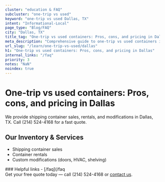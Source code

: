 ```yaml
---
cluster: "education & FAQ"
subcluster: "one-trip vs used"
keyword: "one-trip vs used Dallas, TX"
intent: "Informational-Local"
page_type: "Blog/FAQ"
city: "Dallas, TX"
title_tag: "One-trip vs used containers: Pros, cons, and pricing in Dallas | LC Container"
meta_description: "Comprehensive guide to one-trip vs used containers in Dallas. Local since 2003. Call (214) 524-4168 for quotes."
url_slug: "/learn/one-trip-vs-used/dallas"
h1: "One-trip vs used containers: Pros, cons, and pricing in Dallas"
internal_links: "/faq"
priority: 3
notes: "NaN"
noindex: true
---
```


# One-trip vs used containers: Pros, cons, and pricing in Dallas

We provide shipping container sales, rentals, and modifications in Dallas, TX. Call (214) 524-4168 for a fast quote.

## Our Inventory & Services
- Shipping container sales
- Container rentals
- Custom modifications (doors, HVAC, shelving)

<div data-section="internal-links">
### Helpful links
- [/faq](/faq
</div>

<div data-section="cta">
Get your free quote today — call (214) 524-4168 or <a href="/contact">contact us</a>.
</div>

<script type="application/ld+json">{"@context":"https://schema.org","@type":"FAQPage","mainEntity":[{"@type":"Question","name":"How much does delivery cost in Dallas, TX?","acceptedAnswer":{"@type":"Answer","text":"Delivery costs vary by distance and container size. Most deliveries in Dallas, TX range from $150-$300. Call (214) 524-4168 for an exact quote based on your specific location."}},{"@type":"Question","name":"Do you offer financing or payment plans?","acceptedAnswer":{"@type":"Answer","text":"We accept major credit cards, checks, and can discuss commercial terms for bulk purchases. Call (214) 524-4168 to discuss options."}},{"@type":"Question","name":"Can you customize containers in Dallas, TX?","acceptedAnswer":{"@type":"Answer","text":"Yes — we perform modifications like doors, HVAC, insulation, and shelving. Request a custom quote at (214) 524-4168 or via our contact form."}}]}</script>
